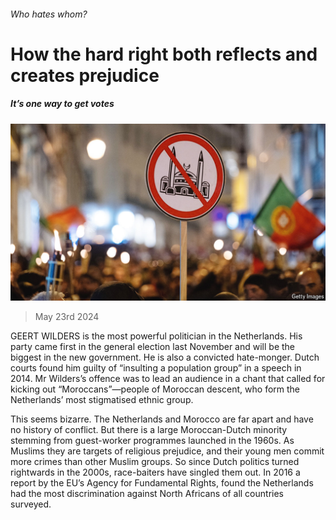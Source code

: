 ###### Who hates whom?

# How the hard right both reflects and creates prejudice 

##### It’s one way to get votes 

![image](images/20240525_EUP001.jpg) 

> May 23rd 2024 

GEERT WILDERS is the most powerful politician in the Netherlands. His party came first in the general election last November and will be the biggest in the new government. He is also a convicted hate-monger. Dutch courts found him guilty of “insulting a population group” in a speech in 2014. Mr Wilders’s offence was to lead an audience in a chant that called for kicking out “Moroccans”—people of Moroccan descent, who form the Netherlands’ most stigmatised ethnic group.

This seems bizarre. The Netherlands and Morocco are far apart and have no history of conflict. But there is a large Moroccan-Dutch minority stemming from guest-worker programmes launched in the 1960s. As Muslims they are targets of religious prejudice, and their young men commit more crimes than other Muslim groups. So since Dutch politics turned rightwards in the 2000s, race-baiters have singled them out. In 2016 a report by the EU’s Agency for Fundamental Rights, found the Netherlands had the most discrimination against North Africans of all countries surveyed.

